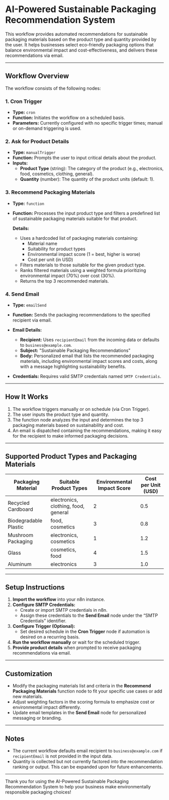 # AI-Powered Sustainable Packaging Recommendation System

This workflow provides automated recommendations for sustainable packaging materials based on the product type and quantity provided by the user. It helps businesses select eco-friendly packaging options that balance environmental impact and cost-effectiveness, and delivers these recommendations via email.

---

## Workflow Overview

The workflow consists of the following nodes:

### 1. Cron Trigger
- **Type:** `cron`
- **Function:** Initiates the workflow on a scheduled basis.
- **Parameters:** Currently configured with no specific trigger times; manual or on-demand triggering is used.

### 2. Ask for Product Details
- **Type:** `manualTrigger`
- **Function:** Prompts the user to input critical details about the product.
- **Inputs:**  
  - **Product Type** (string): The category of the product (e.g., electronics, food, cosmetics, clothing, general).  
  - **Quantity** (number): The quantity of the product units (default: 1).

### 3. Recommend Packaging Materials
- **Type:** `function`
- **Function:** Processes the input product type and filters a predefined list of sustainable packaging materials suitable for that product.
  
  **Details:**  
  - Uses a hardcoded list of packaging materials containing:
    - Material name
    - Suitability for product types
    - Environmental impact score (1 = best, higher is worse)
    - Cost per unit (in USD)
  - Filters materials to those suitable for the given product type.
  - Ranks filtered materials using a weighted formula prioritizing environmental impact (70%) over cost (30%).
  - Returns the top 3 recommended materials.

### 4. Send Email
- **Type:** `emailSend`
- **Function:** Sends the packaging recommendations to the specified recipient via email.
- **Email Details:**  
  - **Recipient:** Uses `recipientEmail` from the incoming data or defaults to `business@example.com`.  
  - **Subject:** "Sustainable Packaging Recommendations"  
  - **Body:** Personalized email that lists the recommended packaging materials, including environmental impact scores and costs, along with a message highlighting sustainability benefits.

- **Credentials:** Requires valid SMTP credentials named `SMTP Credentials`.

---

## How It Works

1. The workflow triggers manually or on schedule (via Cron Trigger).
2. The user inputs the product type and quantity.
3. The function node analyzes the input and determines the top 3 packaging materials based on sustainability and cost.
4. An email is dispatched containing the recommendations, making it easy for the recipient to make informed packaging decisions.

---

## Supported Product Types and Packaging Materials

| Packaging Material     | Suitable Product Types            | Environmental Impact Score | Cost per Unit (USD) |
|-----------------------|---------------------------------|----------------------------|---------------------|
| Recycled Cardboard    | electronics, clothing, food, general | 2                          | 0.5                 |
| Biodegradable Plastic | food, cosmetics                 | 3                          | 0.8                 |
| Mushroom Packaging    | electronics, cosmetics           | 1                          | 1.2                 |
| Glass                 | cosmetics, food                 | 4                          | 1.5                 |
| Aluminum              | electronics                    | 3                          | 1.0                 |

---

## Setup Instructions

1. **Import the workflow** into your n8n instance.
2. **Configure SMTP Credentials:**
   - Create or import SMTP credentials in n8n.
   - Assign these credentials to the **Send Email** node under the “SMTP Credentials” identifier.
3. **Configure Trigger (Optional):**
   - Set desired schedule in the **Cron Trigger** node if automation is desired on a recurring basis.
4. **Run the workflow manually** or wait for the scheduled trigger.
5. **Provide product details** when prompted to receive packaging recommendations via email.

---

## Customization

- Modify the packaging materials list and criteria in the **Recommend Packaging Materials** function node to fit your specific use cases or add new materials.
- Adjust weighting factors in the scoring formula to emphasize cost or environmental impact differently.
- Update email templates in the **Send Email** node for personalized messaging or branding.

---

## Notes

- The current workflow defaults email recipient to `business@example.com` if `recipientEmail` is not provided in the input data.
- Quantity is collected but not currently factored into the recommendation ranking or output. This can be expanded upon for future enhancements.

---

Thank you for using the AI-Powered Sustainable Packaging Recommendation System to help your business make environmentally responsible packaging choices!